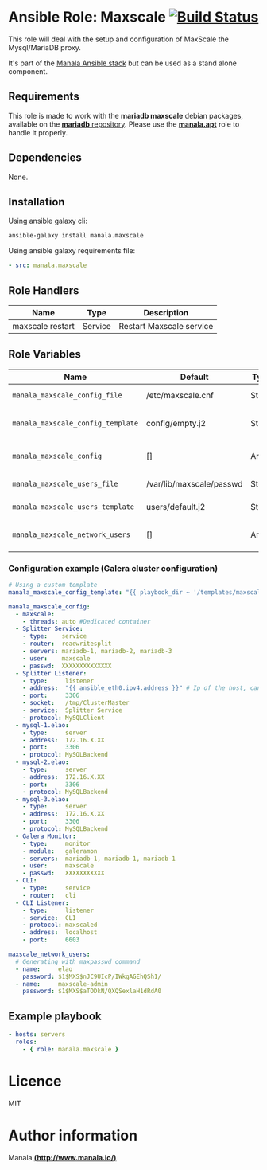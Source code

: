 # Ansible Role: Maxscale [![Build Status](https://travis-ci.org/manala/ansible-role-maxscale.svg?branch=master)](https://travis-ci.org/manala/ansible-role-maxscale)

This role will deal with the setup and configuration of MaxScale the Mysql/MariaDB proxy.

It's part of the [Manala Ansible stack](http://www.manala.io) but can be used as a stand alone component.

## Requirements

This role is made to work with the __mariadb maxscale__ debian packages, available on the [__mariadb__ repository](https://downloads.mariadb.com/MaxScale/).
Please use the [**manala.apt**](https://galaxy.ansible.com/manala/apt/) role to handle it properly.

## Dependencies

None.

## Installation

Using ansible galaxy cli:

```bash
ansible-galaxy install manala.maxscale
```

Using ansible galaxy requirements file:

```yaml
- src: manala.maxscale

```
## Role Handlers

| Name             | Type    | Description              |
| ---------------- | ------- | ------------------------ |
| maxscale restart | Service | Restart Maxscale service |

## Role Variables

| Name                                | Default                  | Type   | Description                                            |
| ----------------------------------- | ------------------------ | -------| ------------------------------------------------------ |
| `manala_maxscale_config_file`       | /etc/maxscale.cnf        | String | Configuration file                                     |
| `manala_maxscale_config_template`   | config/empty.j2          | String | Default configuration template                         |
| `manala_maxscale_config`            | []                       | Array  | Maxscale configuration options                         |
| `manala_maxscale_users_file`        | /var/lib/maxscale/passwd | String | Configuration file                                     |
| `manala_maxscale_users_template`    | users/default.j2         | String | Default users file template                            |
| `manala_maxscale_network_users`     | []                       | Array  | Maxscale network users                                 |

### Configuration example (Galera cluster configuration)

```yaml
# Using a custom template
manala_maxscale_config_template: "{{ playbook_dir ~ '/templates/maxscale/custom_template.j2' }}"

manala_maxscale_config:
  - maxscale:
    - threads: auto #Dedicated container
  - Splitter Service:
    - type:    service
    - router:  readwritesplit
    - servers: mariadb-1, mariadb-2, mariadb-3
    - user:    maxscale
    - passwd:  XXXXXXXXXXXXXX
  - Splitter Listener:
    - type:     listener
    - address:  "{{ ansible_eth0.ipv4.address }}" # Ip of the host, can be omit default is listen all interfaces
    - port:     3306
    - socket:   /tmp/ClusterMaster
    - service:  Splitter Service
    - protocol: MySQLClient
  - mysql-1.elao:
    - type:     server
    - address:  172.16.X.XX
    - port:     3306
    - protocol: MySQLBackend
  - mysql-2.elao:
    - type:     server
    - address:  172.16.X.XX
    - port:     3306
    - protocol: MySQLBackend
  - mysql-3.elao:
    - type:     server
    - address:  172.16.X.XX
    - port:     3306
    - protocol: MySQLBackend
  - Galera Monitor:
    - type:     monitor
    - module:   galeramon
    - servers:  mariadb-1, mariadb-1, mariadb-1
    - user:     maxscale
    - passwd:   XXXXXXXXXXX
  - CLI:
    - type:     service
    - router:   cli
  - CLI Listener:
    - type:     listener
    - service:  CLI
    - protocol: maxscaled
    - address:  localhost
    - port:     6603

maxscale_network_users:
  # Generating with maxpasswd command
  - name:     elao
    password: $1$MXS$nJC9UIcP/IWkgAGEhQSh1/
  - name:     maxscale-admin
    password: $1$MXS$aTODkN/QXQSexlaH1dRdA0
```

## Example playbook

```yaml
- hosts: servers
  roles:
    - { role: manala.maxscale }
```

# Licence

MIT

# Author information

Manala [**(http://www.manala.io/)**](http://www.manala.io)

